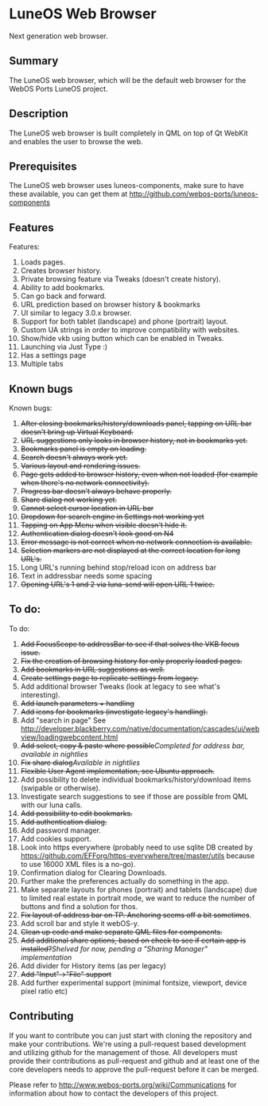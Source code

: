 LuneOS Web Browser
==================

Next generation web browser.

Summary
-------
The LuneOS web browser, which will be the default web browser for the WebOS Ports LuneOS project. 

Description
-----------
The LuneOS web browser is built completely in QML on top of Qt WebKit and enables the user to browse the web.

Prerequisites
-----------
The LuneOS web browser uses luneos-components, make sure to have these available, you can get them at http://github.com/webos-ports/luneos-components

Features
-----------
Features:

1. Loads pages.
2. Creates browser history.
3. Private browsing feature via Tweaks (doesn't create history).
4. Ability to add bookmarks.
5. Can go back and forward.
6. URL prediction based on browser history & bookmarks
7. UI similar to legacy 3.0.x browser.
8. Support for both tablet (landscape) and phone (portrait) layout.
9. Custom UA strings in order to improve compatibility with websites.
10. Show/hide vkb using button which can be enabled in Tweaks.
11. Launching via Just Type :)
12. Has a settings page
13. Multiple tabs

Known bugs
-----------
Known bugs:

1. <s>After closing bookmarks/history/downloads panel, tapping on URL bar doesn't bring up Virtual Keyboard.</s>
2. <s>URL suggestions only looks in browser history, not in bookmarks yet.</s>
3. <s>Bookmarks panel is empty on loading.</s>
4. <s>Search doesn't always work yet.</s>
5. <s>Various layout and rendering issues.</s>
6. <s>Page gets added to browser history, even when not loaded (for example when there's no network connectivity).</s>
7. <s>Progress bar doesn't always behave properly.</s>
8. <s>Share dialog not working yet.</s>
9. <s>Cannot select cursor location in URL bar</s>
10. <s>Dropdown for search engine in Settings not working yet</s>
11. <s>Tapping on App Menu when visible doesn't hide it.</s>
12. <s>Authentication dialog doesn't look good on N4</s>
13. <s>Error message is not correct when no network connection is available.</s>
14. <s>Selection markers are not displayed at the correct location for long URL's. </s>
15. Long URL's running behind stop/reload icon on address bar
16. Text in addressbar needs some spacing
17. <s>Opening URL's 1 and 2 via luna-send will open URL 1 twice.</s>

To do:
-----------
To do:

1. <s>Add FocusScope to addressBar to see if that solves the VKB focus issue.</s>
2. <s>Fix the creation of browsing history for only properly loaded pages.</s>
3. <s>Add bookmarks in URL suggestions as well.</s>
4. <s>Create settings page to replicate settings from legacy.</s>
5. Add additional browser Tweaks (look at legacy to see what's interesting). 
6. <s>Add launch parameters + handling</s>
7. <s>Add icons for bookmarks (investigate legacy's handling).</s>
8. Add "search in page" See http://developer.blackberry.com/native/documentation/cascades/ui/webview/loadingwebcontent.html
9. <s>Add select, copy & paste where possible</s><i>Completed for address bar, available in nightlies</i>
10. <s>Fix share dialog</s><i>Available in nightlies</i>
11. <s>Flexible User Agent implementation, see Ubuntu approach.</s>
12. Add possibility to delete individual bookmarks/history/download items (swipable or otherwise).
13. Investigate search suggestions to see if those are possible from QML with our luna calls.
14. <s>Add possibility to edit bookmarks.</s>
15. <s>Add authentication dialog.</s>
16. Add password manager.
17. Add cookies support.
18. Look into https everywhere (probably need to use sqlite DB created by https://github.com/EFForg/https-everywhere/tree/master/utils because to use 16000 XML files is a no-go).
19. Confirmation dialog for Clearing Downloads.
20. Further make the preferences actually do something in the app.
21. Make separate layouts for phones (portrait) and tablets (landscape) due to limited real estate in portrait mode, we want to reduce the number of buttons and find a solution for thos.
22. <s>Fix layout of address bar on TP. Anchoring seems off a bit sometimes</s>.
23. Add scroll bar and style it webOS-y.
24. <s>Clean up code and make separate QML files for components.</s>
25. <s>Add additional share options, based on check to see if certain app is installed?</s><i>Shelved for now, pending a "Sharing Manager" implementation</i>
26. Add divider for History items (as per legacy)
27. <s>Add "Input"->"File" support</s>
28. Add further experimental support (minimal fontsize, viewport, device pixel ratio etc)

## Contributing

If you want to contribute you can just start with cloning the repository and make your
contributions. We're using a pull-request based development and utilizing github for the
management of those. All developers must provide their contributions as pull-request and
github and at least one of the core developers needs to approve the pull-request before it
can be merged.

Please refer to http://www.webos-ports.org/wiki/Communications for information about how to
contact the developers of this project.

